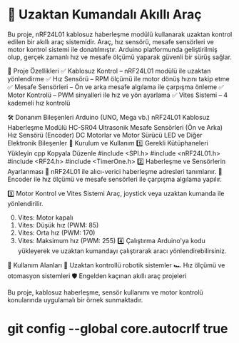 # 🚗 Uzaktan Kumandalı Akıllı Araç
Bu proje, nRF24L01 kablosuz haberleşme modülü kullanarak uzaktan kontrol edilen bir akıllı araç sistemidir. Araç, hız sensörü, mesafe sensörleri ve motor kontrol sistemi ile donatılmıştır. Arduino platformunda geliştirilmiş olup, gerçek zamanlı hız ve mesafe ölçümü yaparak güvenli bir sürüş sağlar.

📌 Proje Özellikleri
✅ Kablosuz Kontrol – nRF24L01 modülü ile uzaktan yönlendirme
✅ Hız Sensörü – RPM ölçümü ile motor dönüş hızını takip etme
✅ Mesafe Sensörleri – Ön ve arka mesafe algılama ile çarpışma önleme
✅ Motor Kontrolü – PWM sinyalleri ile hız ve yön ayarlama
✅ Vites Sistemi – 4 kademeli hız kontrolü

🛠️ Donanım Bileşenleri
Arduino (UNO, Mega vb.)
nRF24L01 Kablosuz Haberleşme Modülü
HC-SR04 Ultrasonik Mesafe Sensörleri (Ön ve Arka)
Hız Sensörü (Encoder)
DC Motorlar ve Motor Sürücü
LED ve Diğer Elektronik Bileşenler
🔧 Kurulum ve Kullanım
1️⃣ Gerekli Kütüphaneleri Yükleyin
cpp
Kopyala
Düzenle
#include <SPI.h>
#include <nRF24L01.h>
#include <RF24.h>
#include <TimerOne.h>
2️⃣ Haberleşme ve Sensörlerin Ayarlanması
📡 nRF24L01 ile alıcı-verici haberleşme adresleri tanımlanır.
🔄 Encoder ile hız ölçümü ve mesafe sensörleri ile çarpışma algılama yapılır.

3️⃣ Motor Kontrol ve Vites Sistemi
Araç, joystick veya uzaktan kumanda ile yönlendirilir.

0. Vites: Motor kapalı
1. Vites: Düşük hız (PWM: 85)
2. Vites: Orta hız (PWM: 170)
3. Vites: Maksimum hız (PWM: 255)
4️⃣ Çalıştırma
Arduino'ya kodu yükleyerek ve uzaktan kumandayı çalıştırarak aracı yönlendirebilirsiniz.

🎯 Kullanım Alanları
🚙 Uzaktan kontrollü robotik sistemler
🏎️ Hız ölçümü ve otomasyon sistemleri
🛡️ Engelden kaçınan akıllı araç projeleri

Bu proje, kablosuz haberleşme, sensör kullanımı ve motor kontrolü konularında uygulamalı bir örnek sunmaktadır.

# git config --global core.autocrlf true


